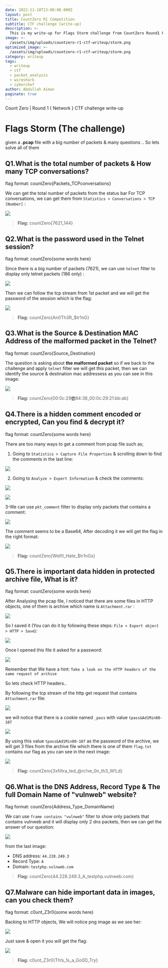 ```yaml
---
date: 2022-11-10T13:00:00.000Z
layout: post
title: CountZero R1 Competition
subtitle: CTF challenge [write-up]
description: >-
  This is my write-up for Flags Storm challenge from CountZero Round1 Final Competition
image: >-
  /assets/img/uploads/countzero-r1-ctf-writeup/storm.png
optimized_image: >-
  /assets/img/uploads/countzero-r1-ctf-writeup/storm.png
category: writeup
tags:
  - writeup
  - ctf
  - packet_analysis
  - wireshark
  - cyberchef
author: Abdullah Aiman
paginate: true
---
```

Count Zero | Round 1 { Network }
CTF challenge write-up

# Flags Storm (The challenge)

given a **.pcap** file with a big number of packets & many questions .. So lets solve all of them

## Q1.What is the total number of packets & How many TCP conversations?
flag format: countZero{Packets_TCPconversations}

We can get the total number of packets from the status bar
For TCP conversations, we can get them from `Statistics > Conversations > TCP [Number]` :

![](/assets/img/uploads/countzero-r1-ctf-writeup/1.png)

>**Flag:** countZero{7621_144}

## Q2.What is the password used in the Telnet session?
flag format: countZero{some words here}

Since there is a big number of packets (7621), we can use `telnet` filter to display only telnet packets (186 only) :

![](/assets/img/uploads/countzero-r1-ctf-writeup/2.png)

Then we can follow the tcp stream from 1st packet and we will get the password of the session which is the flag:

![](/assets/img/uploads/countzero-r1-ctf-writeup/3.png)

>**Flag:** countZero{An0Th3R_$tr1nG}

## Q3.What is the Source & Destination MAC Address of the malformed packet in the Telnet?
flag format: countZero{Source_Destination}

The question is asking about **the malformed packet** so if we back to the challenge and apply `telnet` filter we will get this packet, then we can identify the source & destination mac addressess as you can see in this image:

![](/assets/img/uploads/countzero-r1-ctf-writeup/4.png)

>**Flag:** countZero{00:0c:29:ab:84:38_00:0c:29:21:bb:ab}

## Q4.There is a hidden comment encoded or encrypted, Can you find & decrypt it?
flag format: countZero{some words here}

There are too many ways to get a comment from pcap file such as;

1. Going to `Statistics > Capture File Properties` & scrolling down to find the comments in the last line:

![](/assets/img/uploads/countzero-r1-ctf-writeup/5.png)

2. Going to `Analyze > Expert Information` & check the comments:

![](/assets/img/uploads/countzero-r1-ctf-writeup/6.png)

![](/assets/img/uploads/countzero-r1-ctf-writeup/7.png)

3-We can use `pkt_comment` filter to display only packets that contains a comment:

![](/assets/img/uploads/countzero-r1-ctf-writeup/8.png)

The comment seems to be a Base64, After decoding it we will get the flag in the right format:

![](/assets/img/uploads/countzero-r1-ctf-writeup/9.png)

>**Flag:** countZero{Well!I_Hate_$tr1nGs}

## Q5.There is important data hidden in protected archive file, What is it?
flag format: countZero{some words here}

After Analysing the pcap file, I noticed that there are some files in HTTP objects, one of them is archive which name is `Attachment.rar` :

![](/assets/img/uploads/countzero-r1-ctf-writeup/10.png)

So I saved it (You can do it by following these steps: `File > Export object > HTTP > Save`):

![](/assets/img/uploads/countzero-r1-ctf-writeup/11.png)

Once I opened this file it asked for a password:

![](/assets/img/uploads/countzero-r1-ctf-writeup/12.png)

Remember that We have a hint: `Take a look on the HTTP headers of the same request of archive`

So lets check HTTP headers..

By following the tcp stream of the http get request that contains `Attachment.rar` file:

![](/assets/img/uploads/countzero-r1-ctf-writeup/13.png)

we will notice that there is a cookie named `_pass` with value `tpass&Ad1Min80-107`

![](/assets/img/uploads/countzero-r1-ctf-writeup/14.png)

By using this value `tpass&Ad1Min80-107` as the password of the archive, we will get 3 files from the archive file which there is one of them `flag.txt` contains our flag as you can see in the next image:

![](/assets/img/uploads/countzero-r1-ctf-writeup/15.png)

>**Flag:** countZero{3xfiltra_ted_@rc!ve_0n_th3_W!Ld}

## Q6.What is the DNS Address, Record Type & The full Domain Name of "vulnweb" website?
flag format: countZero{Address_Type_DomainName}

We can use `frame contains "vulnweb"` filter to show only packets that contains vulnweb and it will display only 2 dns packets, then we can get the answer of our question:

![](/assets/img/uploads/countzero-r1-ctf-writeup/16.png)

from the last image:
- DNS address: `44.228.249.3`
- Record Type: `A`
- Domain: `testphp.vulnweb.com`

>**Flag:** countZero{44.228.249.3_A_testphp.vulnweb.com}

## Q7.Malware can hide important data in images, can you check them?
flag format: c0unt_Z3r0{some words here}

Backing to HTTP objects, We will notice png image as we see her:

![](/assets/img/uploads/countzero-r1-ctf-writeup/17.png)

Just save & open it you will get the flag:

![](/assets/img/uploads/countzero-r1-ctf-writeup/18.png)

>**Flag:** c0unt_Z3r0{Th!s_1s_a_Go0D_Try}
